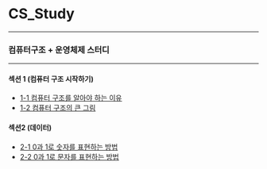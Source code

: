 # CS_Study
---

### 컴퓨터구조 + 운영체제 스터디

---
#### 섹션 1 (컴퓨터 구조 시작하기)
- [1-1 컴퓨터 구조를 알아야 하는 이유](https://github.com/devKobe24/CS_Study/blob/main/CS_Study/1-1.md)
- [1-2 컴퓨터 구조의 큰 그림](https://github.com/devKobe24/CS_Study/blob/main/CS_Study/1-2.md)
#### 섹션2 (데이터)
- [2-1 0과 1로 숫자를 표현하는 방법](https://github.com/devKobe24/CS_Study/blob/Kobe/CS_Study/2-1.md)
- [2-2 0과 1로 문자를 표현하는 방법](https://github.com/devKobe24/CS_Study/blob/Kobe/CS_Study/2-2.md)

